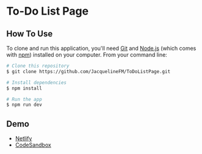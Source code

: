 # To-Do List Page

## How To Use

To clone and run this application, you'll need [Git](https://git-scm.com) and [Node.js](https://nodejs.org/en/download/) (which comes with [npm](http://npmjs.com)) installed on your computer. From your command line:

```bash
# Clone this repository
$ git clone https://github.com/JacquelineFM/ToDoListPage.git

# Install dependencies
$ npm install

# Run the app
$ npm run dev
```

## Demo

- [Netlify](https://todolistpage-test.netlify.app)
- [CodeSandbox](https://codesandbox.io/p/github/JacquelineFM/ToDoListPage/draft/bitter-wave?file=%2Fsrc%2FApp.jsx&workspace=%257B%2522activeFileId%2522%253A%2522cl7l304dz0007loji3gfs1o7h%2522%252C%2522openFiles%2522%253A%255B%255D%252C%2522sidebarPanel%2522%253A%2522EXPLORER%2522%252C%2522gitSidebarPanel%2522%253A%2522COMMIT%2522%252C%2522sidekickItems%2522%253A%255B%257B%2522type%2522%253A%2522PREVIEW%2522%252C%2522taskId%2522%253A%2522dev%2522%252C%2522port%2522%253A5173%252C%2522key%2522%253A%2522cl7l30cbl008z3r6hhlnc3s55%2522%252C%2522isMinimized%2522%253Afalse%257D%252C%257B%2522type%2522%253A%2522TASK_LOG%2522%252C%2522taskId%2522%253A%2522dev%2522%252C%2522key%2522%253A%2522cl7l30a87003r3r6h24h29c83%2522%252C%2522isMinimized%2522%253Afalse%257D%255D%257D)
